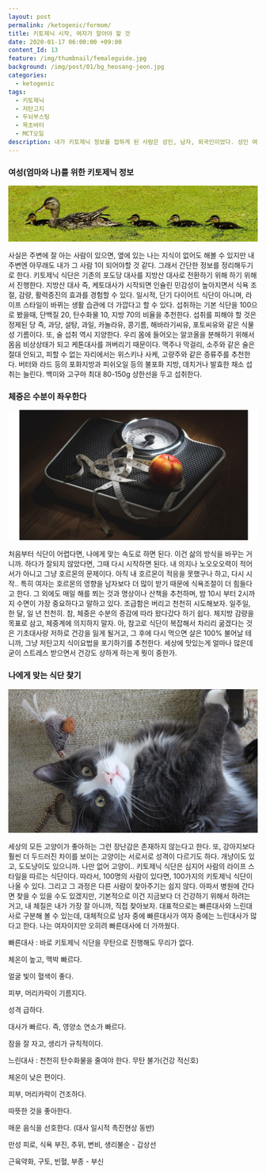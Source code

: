 ```yaml
---
layout: post
permalink: /ketogenic/formom/
title: 키토제닉 시작, 여자가 알아야 할 것
date: 2020-01-17 06:00:00 +09:00
content_Id: 13
feature: /img/thumbnail/femaleguide.jpg
background: /img/post/01/bg_heosang-jeon.jpg
categories:
  - ketogenic
tags:
  - 키토제닉
  - 저탄고지
  - 두뇌부스팅
  - 목초버터
  - MCT오일
description: 내가 키토제닉 정보를 접하게 된 사람은 성인, 남자, 외국인이었다. 성인 여자 동양인은 좀 다를 텐데. 일반 커뮤니티에서 공유되는 정도이다. 더 많은 사람이 하게 되면 더 좋은 정보가 계속 공유되길 바래본다.
---
```


### 여성(엄마와 나)를 위한 키토제닉 정보

![따라오세요](/img/post/02/duck.jpg)

사실은 주변에 잘 아는 사람이 있으면, 옆에 있는 나는 지식이 없어도 해볼 수 있지만 내 주변엔 아무래도 내가 그 사람 1이 되어야할 것 같다. 그래서 간단한 정보를 정리해두기로 한다. 키토제닉 식단은 기존의 포도당 대사를 지방산 대사로 전환하기 위해 하기 위해서 진행한다. 지방산 대사 즉, 케토대사가 시작되면 인슐린 민감성이 높아지면서 식욕 조절, 감량, 활력증진의 효과를 경험할 수 있다. 일시적, 단기 다이어트 식단이 아니며, 라이프 스타일이 바뀌는 생활 습관에 더 가깝다고 할 수 있다. 섭취하는 기본 식단을 100으로 봤을때, 단백질 20, 탄수화물 10, 지방 70의 비율을 추천한다. 섭취를 피해야 할 것은 정제된 당 즉, 과당, 설탕, 과일, 카놀라유, 콩기름, 해바라기씨유, 포토씨유와 같은 식물성 기름이다. 또, 술 섭취 역시 지양한다. 우리 몸에 들어오는 알코올을 분해하기 위해서 몸음 비상상태가 되고 케톤대사를 꺼버리기 때문이다. 맥주나 막걸리, 소주와 같은 술은 절대 안되고, 피할 수 없는 자리에서는 위스키나 사케, 고량주와 같은 증류주를 추천한다. 버터와 라드 등의 포화지방과 피쉬오일 등의 불포화 지방, 데치거나 발효한 채소 섭취는 늘린다. 백미와 고구마 최대 80-150g 상한선을 두고 섭취한다. 





### 체중은 수분이 좌우한다

![체중계](/img/post/02/scale.jpg)

처음부터 식단이 어렵다면, 나에게 맞는 속도로 하면 된다. 이건 삶의 방식을 바꾸는 거니까. 하다가 잘되지 않았다면, 그때 다시 시작하면 된다. 내 의지나 노오오오력이 적어서가 아니고 그냥 호르몬의 문제이다. 아직 내 호르몬이 적응을 못했구나 하고, 다시 시작.. 특히 여자는 호르몬의 영향을 남자보다 더 많이 받기 때문에 식욕조절이 더 힘들다고 한다. 그 외에도 매일 해를 쬐는 것과 명상이나 산책을 추천하며, 밤 10시 부터 2시까지 수면이 가장 중요하다고 말하고 있다. 조급함은 버리고 천천히 시도해보자. 일주일, 한 달, 일 년 천천히. 참, 체중은 수분의 증감에 따라 왔다갔다 하기 쉽다. 체지방 감량을 목표로 삼고, 체중계에 의지하지 말자. 아, 참고로 식단이 복잡해서 차리리 굶겠다는 것은 기초대사량 저하로 건강을 잃게 될거고, 그 후에 다시 먹으면 살은 100% 불어날 테니까, 그냥 저탄고지 식이요법을 포기하기를 추천한다. 세상에 맛있는게 얼마나 많은데 굳이 스트레스 받으면서 건강도 상하게 하는게 뭣이 중한가. 





### 나에게 맞는 식단 찾기

![나만없어고양이](/img/post/02/catwithtoy.jpg)

세상의 모든 고양이가 좋아하는 그런 장난감은 존재하지 않는다고 한다. 또, 강아지보다 훨씬 더 두드러진 차이를 보이는 고양이는 서로서로 성격이 다르기도 하다. 개냥이도 있고, 도도냥이도 있으니까. 나만 없어 고양이.. 키토제닉 식단은 심지어 사람의 라이프 스타일을 따르는 식단이다. 따라서, 100명의 사람이 있다면, 100가지의 키토제닉 식단이 나올 수 있다. 그리고 그 과정은 다른 사람이 찾아주기는 쉽지 않다. 아파서 병원에 간다면 찾을 수 있을 수도 있겠지만, 기본적으로 이건 지금보다 더 건강하기 위해서 하려는 거고, 내 체질은 내가 가장 잘 아니까, 직접 찾아보자. 대표적으로는 빠른대사와 느린대사로 구분해 볼 수 있는데, 대체적으로 남자 중에 빠른대사가 여자 중에는 느린대사가 많다고 한다. 나는 여자이지만 오히려 빠른대사에 더 가까웠다. 





빠른대사 : 바로 키토제닉 식단을 무탄으로 진행해도 무리가 없다. 

체온이 높고, 맥박 빠르다.

얼굴 빛이 혈색이 좋다.

피부, 머리카락이 기름지다. 

성격 급하다.

대사가 빠르다. 즉, 영양소 연소가 빠르다.

잠을 잘 자고, 생리가 규칙적이다. 





느린대사 : 천천히 탄수화물을 줄여야 한다. 무탄 불가(건강 적신호)

체온이 낮은 편이다. 

피부, 머리카락이 건조하다. 

따뜻한 것을 좋아한다. 

매운 음식을 선호한다. (대사 일시적 촉진현상 동반)

만성 피로, 식욕 부진, 추위, 변비, 생리불순 - 갑상선

근육약화, 구토, 빈혈, 부종 - 부신

